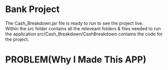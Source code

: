 # Bank Project
The Cash_Breakdown.jar file is ready to run to see the project live.   
Within the src folder contains all the releveant folders & files needed to run the application
src/Cash_Breakdown/CashBreakdown contains the code for the project.


# PROBLEM(Why I Made This APP)
